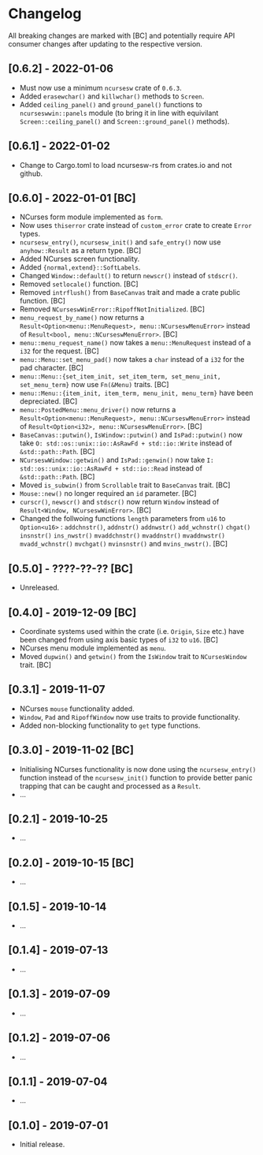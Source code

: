 # Changelog

All breaking changes are marked with [BC] and potentially require API consumer changes after updating to the respective version.

## [0.6.2] - 2022-01-06
- Must now use a minimum `ncursesw` crate of `0.6.3`.
- Added `erasewchar()` and `killwchar()` methods to `Screen`.
- Added `ceiling_panel()` and `ground_panel()` functions to `ncurseswwin::panels` module (to bring it in line with equivilant `Screen::ceiling_panel()` and `Screen::ground_panel()` methods).

## [0.6.1] - 2022-01-02
- Change to Cargo.toml to load ncursesw-rs from crates.io and not github.

## [0.6.0] - 2022-01-01 [BC]
- NCurses form module implemented as `form`.
- Now uses `thiserror` crate instead of `custom_error` crate to create `Error` types.
- `ncursesw_entry()`, `ncursesw_init()` and `safe_entry()` now use `anyhow::Result` as a return type. [BC]
- Added NCurses screen functionality.
- Added `{normal,extend}::SoftLabels`.
- Changed `Window::default()` to return `newscr()` instead of `stdscr()`.
- Removed `setlocale()` function. [BC]
- Removed `intrflush()` from `BaseCanvas` trait and made a crate public function. [BC]
- Removed `NCurseswWinError::RipoffNotInitialized`. [BC]
- `menu_request_by_name()` now returns a `Result<Option<menu::MenuRequest>, menu::NCurseswMenuError>` instead of `Result<bool, menu::NCurseswMenuError>`. [BC]
- `menu::menu_request_name()` now takes a `menu::MenuRequest` instead of a `i32` for the request. [BC]
- `menu::Menu::set_menu_pad()` now takes a `char` instead of a `i32` for the pad character. [BC]
- `menu::Menu::{set_item_init, set_item_term, set_menu_init, set_menu_term}` now use `Fn(&Menu)` traits. [BC]
- `menu::Menu::{item_init, item_term, menu_init, menu_term}` have been depreciated. [BC]
- `menu::PostedMenu::menu_driver()` now returns a `Result<Option<menu::MenuRequest>, menu::NCurseswMenuError>` instead of `Result<Option<i32>, menu::NCurseswMenuError>`. [BC]
- `BaseCanvas::putwin()`, `IsWindow::putwin()` and `IsPad::putwin()` now take `O: std::os::unix::io::AsRawFd + std::io::Write` instead of `&std::path::Path`. [BC]
- `NCurseswWindow::getwin()` and `IsPad::genwin()` now take `I: std::os::unix::io::AsRawFd + std::io::Read` instead of `&std::path::Path`. [BC]
- Moved `is_subwin()` from `Scrollable` trait to `BaseCanvas` trait. [BC]
- `Mouse::new()` no longer required an `id` parameter. [BC]
- `curscr()`, `newscr()` and `stdscr()` now return `Window` instead of `Result<Window, NCurseswWinError>`. [BC]
- Changed the follwoing functions `length` parameters from `u16` to `Option<u16>` : `addchnstr()`, `addnstr()` `addnwstr()` `add_wchnstr()` `chgat()` `insnstr()` `ins_nwstr()` `mvaddchnstr()` `mvaddnstr()` `mvaddnwstr()` `mvadd_wchnstr()` `mvchgat()` `mvinsnstr()` and `mvins_nwstr()`. [BC]

## [0.5.0] - ????-??-?? [BC]
- Unreleased.

## [0.4.0] - 2019-12-09 [BC]
- Coordinate systems used within the crate (i.e. `Origin`, `Size` etc.) have been changed from using axis basic types of `i32` to `u16`. [BC]
- NCurses menu module implemented as `menu`.
- Moved `dupwin()` and `getwin()` from the `IsWindow` trait to `NCursesWindow` trait. [BC]

## [0.3.1] - 2019-11-07
- NCurses `mouse` functionality added.
- `Window`, `Pad` and `RipoffWindow` now use traits to provide functionality.
- Added non-blocking functionality to `get` type functions.

## [0.3.0] - 2019-11-02 [BC]
- Initialising NCurses functionality is now done using the `ncursesw_entry()` function instead of the `ncursesw_init()` function to provide better panic trapping that can be caught and processed as a `Result`.
- ...

## [0.2.1] - 2019-10-25
- ...

## [0.2.0] - 2019-10-15 [BC]
- ...

## [0.1.5] - 2019-10-14
- ...

## [0.1.4] - 2019-07-13
- ...

## [0.1.3] - 2019-07-09
- ...

## [0.1.2] - 2019-07-06
- ...

## [0.1.1] - 2019-07-04
- ...

## [0.1.0] - 2019-07-01
- Initial release.
